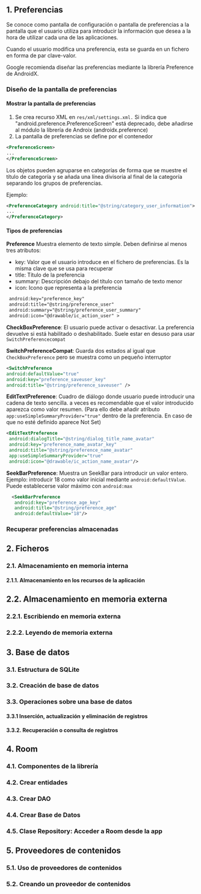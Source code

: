 
## 1. Preferencias

Se conoce como pantalla de configuración o pantalla de preferencias a la pantalla que el usuario utiliza para introducir la información que desea a la hora de utilizar cada una de las aplicaciones.

Cuando el usuario modifica una preferencia, esta se guarda en un fichero en forma de par clave-valor.

Google recomienda diseñar las preferencias mediante la librería Preference de AndroidX.
### Diseño de la pantalla de preferencias

#### Mostrar la pantalla de preferencias

1. Se crea recurso XML en `res/xml/settings.xml.` Si indica que "android.preference.PreferenceScreen" está deprecado, debe añadirse al módulo la librería de Androix (androidx.preference)
2. La pantalla de preferencias se define por el contenedor
```xml
<PreferenceScreen>
...
</PreferenceScreen>
```

Los objetos pueden agruparse en categorías de forma que se muestre el título de categoría y se añada una línea divisoria al final de la categoría separando los grupos de preferencias. 

Ejemplo:
```xml
<PreferenceCategory android:title="@string/category_user_information">
...
</PreferenceCategory>
```


#### Tipos de preferencias

**Preference**
Muestra elemento de texto simple. Deben definirse al menos tres atributos:
- key: Valor que el usuario introduce en el fichero de preferencias. Es la misma clave que se usa para recuperar
- title: Título de la preferencia
- summary: Descripción debajo del título con tamaño de texto menor
- icon: Icono que representa a la preferencia

```xml
 android:key="preference_key"
 android:title="@string/preference_user"
 android:summary="@string/preference_user_summary"
 android:icon="@drawable/ic_action_user" >
```

**CheckBoxPreference**: El usuario puede activar o desactivar. La preferencia devuelve si está habilitado o deshabilitado. Suele estar en desuso para usar `SwitchPreferencecompat`

**SwitchPreferenceCompat**: Guarda dos estados al igual que `CheckBoxPreference` pero se muestra como un pequeño interruptor

```xml
<SwitchPreference
android:defaultValue="true"
android:key="preference_saveuser_key"
android:title="@string/preference_saveuser" />
```

**EditTextPreference**: Cuadro de diálogo donde usuario puede introducir una cadena de texto sencilla. a veces es recomendable que el valor introducido aparezca como valor resumen. (Para ello debe añadir atributo `app:useSimpleSummaryProvider="true"` dentro de la preferencia. En caso de que no esté definido aparece Not Set)

```xml
<EditTextPreference
 android:dialogTitle="@string/dialog_title_name_avatar"
 android:key="preference_name_avatar_key"
 android:title="@string/preference_name_avatar"
 app:useSimpleSummaryProvider="true"
 android:icon="@drawable/ic_action_name_avatar"/>
```


**SeekBarPreference**: Muestra un SeekBar para introducir un valor entero. Ejemplo: introducir 18 como valor inicial mediante `android:defaultValue`. Puede establecerse valor máximo con `android:max`

```xml
  <SeekBarPreference
   android:key="preference_age_key"
   android:title="@string/preference_age"
   android:defaultValue="18"/>
```

### Recuperar preferencias almacenadas

## 2. Ficheros

### 2.1. Almacenamiento en memoria interna

#### 2.1.1. Almacenamiento en los recursos de la aplicación

## 2.2. Almacenamiento en memoria externa

### 2.2.1. Escribiendo en memoria externa

### 2.2.2. Leyendo de memoria externa


## 3. Base de datos

### 3.1. Estructura de SQLite

### 3.2. Creación de base de datos

### 3.3. Operaciones sobre una base de datos

#### 3.3.1 Inserción, actualización y eliminación de registros

#### 3.3.2. Recuperación o consulta de registros

## 4. Room

### 4.1. Componentes de la librería

### 4.2. Crear entidades

### 4.3. Crear DAO

### 4.4. Crear Base de Datos

### 4.5. Clase Repository: Acceder a Room desde la app

## 5. Proveedores de contenidos

### 5.1. Uso de proveedores de contenidos

### 5.2. Creando un proveedor de contenidos

